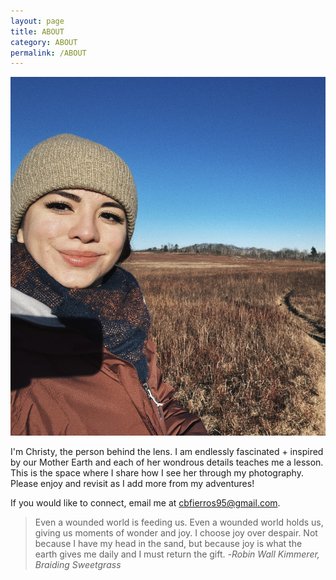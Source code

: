 ```yaml
---
layout: page
title: ABOUT
category: ABOUT
permalink: /ABOUT
---
```


![](assets/img/me.jpg)

I'm Christy, the person behind the lens. I am endlessly fascinated + inspired by our Mother Earth and each of her wondrous details teaches me a lesson.
This is the space where I share how I see her through my photography. 
Please enjoy and revisit as I add more from my adventures! 

If you would like to connect, email me at cbfierros95@gmail.com.

> Even a wounded world is feeding us. Even a wounded world holds us, giving us moments of wonder and joy.
> I choose joy over despair. Not because I have my head in the sand, but because joy is what the earth gives
> me daily and I must return the gift.
>  -_Robin Wall Kimmerer, Braiding Sweetgrass_


